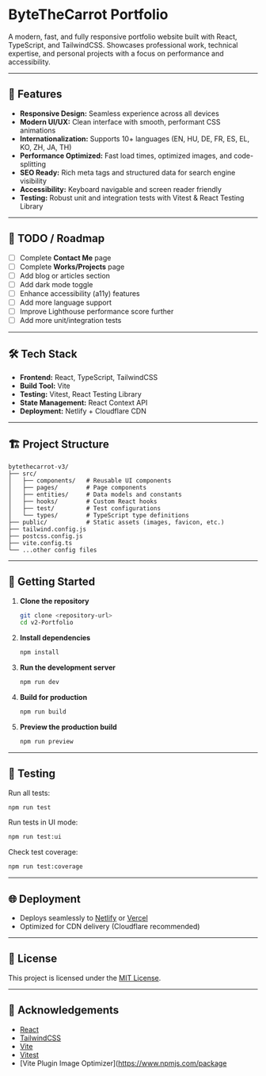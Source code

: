 # ByteTheCarrot Portfolio

A modern, fast, and fully responsive portfolio website built with React, TypeScript, and TailwindCSS. Showcases professional work, technical expertise, and personal projects with a focus on performance and accessibility.

---

## 🚀 Features

- **Responsive Design:** Seamless experience across all devices
- **Modern UI/UX:** Clean interface with smooth, performant CSS animations
- **Internationalization:** Supports 10+ languages (EN, HU, DE, FR, ES, EL, KO, ZH, JA, TH)
- **Performance Optimized:** Fast load times, optimized images, and code-splitting
- **SEO Ready:** Rich meta tags and structured data for search engine visibility
- **Accessibility:** Keyboard navigable and screen reader friendly
- **Testing:** Robust unit and integration tests with Vitest & React Testing Library

---

## 📝 TODO / Roadmap

- [ ] Complete **Contact Me** page
- [ ] Complete **Works/Projects** page
- [ ] Add blog or articles section
- [ ] Add dark mode toggle
- [ ] Enhance accessibility (a11y) features
- [ ] Add more language support
- [ ] Improve Lighthouse performance score further
- [ ] Add more unit/integration tests

---

## 🛠️ Tech Stack

- **Frontend:** React, TypeScript, TailwindCSS
- **Build Tool:** Vite
- **Testing:** Vitest, React Testing Library
- **State Management:** React Context API
- **Deployment:** Netlify + Cloudflare CDN

---

## 🏗️ Project Structure

```
bytethecarrot-v3/
├── src/
│   ├── components/   # Reusable UI components
│   ├── pages/        # Page components
│   ├── entities/     # Data models and constants
│   ├── hooks/        # Custom React hooks
│   ├── test/         # Test configurations
│   └── types/        # TypeScript type definitions
├── public/           # Static assets (images, favicon, etc.)
├── tailwind.config.js
├── postcss.config.js
├── vite.config.ts
└── ...other config files
```

---

## 🚦 Getting Started

1. **Clone the repository**

   ```bash
   git clone <repository-url>
   cd v2-Portfolio
   ```

2. **Install dependencies**

   ```bash
   npm install
   ```

3. **Run the development server**

   ```bash
   npm run dev
   ```

4. **Build for production**

   ```bash
   npm run build
   ```

5. **Preview the production build**
   ```bash
   npm run preview
   ```

---

## 🧪 Testing

Run all tests:

```bash
npm run test
```

Run tests in UI mode:

```bash
npm run test:ui
```

Check test coverage:

```bash
npm run test:coverage
```

---

## 🌐 Deployment

- Deploys seamlessly to [Netlify](https://www.netlify.com/) or [Vercel](https://vercel.com/)
- Optimized for CDN delivery (Cloudflare recommended)

---

## 📝 License

This project is licensed under the [MIT License](LICENSE).

---

## 🙌 Acknowledgements

- [React](https://react.dev/)
- [TailwindCSS](https://tailwindcss.com/)
- [Vite](https://vitejs.dev/)
- [Vitest](https://vitest.dev/)
- [Vite Plugin Image Optimizer](https://www.npmjs.com/package
